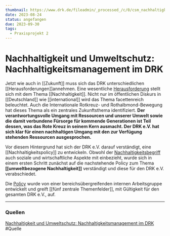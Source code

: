 ```yaml
---
thumbnail: https://www.drk.de/fileadmin/_processed_/c/0/csm_nachhaltigkeit_cdbda222f6.png
date: 2023-08-24
status: angefangen
due: 2023-09-30
tags:
  - Praxisprojekt 2
---
```


# Nachhaltigkeit und Umweltschutz: Nachhaltigkeitsmanagement im DRK

Jetzt wie auch in [[Zukunft]] muss sich das DRK unterschiedlichen [[Herausforderungen]]annehmen. Eine wesentliche [Herausforderung](Herausforderungen.md) stellt sich mit dem Thema [[Nachhaltigkeit]]. Nicht nur im öffentlichen Diskurs in [[Deutschland]] wie [[international]] wird das Thema facettenreich beleuchtet. Auch die Internationale Rotkreuz- und Rothalbmond-Bewegung hat dieses Thema als ein zentrales Zukunftsthema identifiziert. **Der verantwortungsvolle Umgang mit Ressourcen und unserer Umwelt sowie die damit verbundene Fürsorge für kommende Generationen ist Teil dessen, was das Rote Kreuz in seinem Kern ausmacht. Der DRK e.V. hat sich klar für einen nachhaltigen Umgang mit den zur Verfügung stehenden Ressourcen ausgesprochen.**

Vor diesem Hintergrund hat sich der DRK e.V. darauf verständigt, eine [[Nachhaltigkeitspolicy]] zu entwickeln. Obwohl der [Nachhaltigkeitsbegriff](Nachhaltigkeit) auch soziale und wirtschaftliche Aspekte mit einbezieht, wurde sich in einem ersten Schritt zunächst auf die nachstehende Policy zum Thema **[[umweltbezogene Nachhaltigkeit]]** verständigt und diese für den DRK e.V. verabschiedet.

Die [Policy](Nachhaltigkeitspolicy) wurde von einer bereichsübergreifenden internen Arbeitsgruppe entwickelt und greift [[fünf zentrale Themenfelder]], mit Gültigkeit für den gesamten DRK e.V., auf. 

---
### Quellen
[Nachhaltigkeit und Umweltschutz: Nachhaltigkeitsmanagement im DRK](https://www.drk.de/das-drk/auftrag-ziele-aufgaben-und-selbstverstaendnis-des-drk/nachhaltigkeitsmanagement/)
#Quelle 